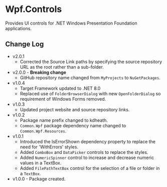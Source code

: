 # Wpf.Controls
Provides UI controls for .NET Windows Presentation Foundation applications.

## Change Log
- v2.0.1
  - Corrected the Source Link paths by specifying the source repository URL as the root rather than a sub-folder.
- v2.0.0 - **Breaking change**
  - GitHub repository name changed from `MyProjects` to `NuGetPackages`.  
- v1.0.4
  - Target Framework updated to .NET 8.0
  - Replaced use of `FolderBrowserDialog` with new `OpenFolderDialog` so requirement of Windows Forms removed.
- v1.0.3
  - Updated project website and source repository links.
- v1.0.2
  - Package name prefix changed to kdheath.
  - `Common.Wpf` package dependency name changed to `Common.Wpf.Resources`.
- v1.0.1
  - Introduced the IsErrorShown dependency property to replace the need for 'WithErrors' styles.
  - Added `ComboBox` and `DataPicker` controls to replace the styles.
  - Added `NumericSpinner` control to increase and decrease numeric values in a TextBox.
  - Added `FilePathTextBox` control for the selection of a file or folder in a `TextBox`.
- v1.0.0 - Package created.
